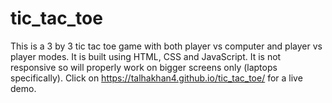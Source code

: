 # tic_tac_toe
This is a 3 by 3 tic tac toe game with both player vs computer and player vs player modes.
It is built using HTML, CSS and JavaScript.
It is not responsive so will properly work on bigger screens only (laptops specifically).
Click on https://talhakhan4.github.io/tic_tac_toe/ for a live demo.
